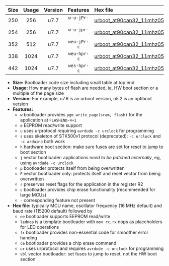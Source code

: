 |Size|Usage|Version|Features|Hex file|
|:-:|:-:|:-:|:-:|:--|
|250|256|u7.7|`w-u-jPr--`|[urboot_at90can32_11mhz0592_9600bps_lednop_ur_vbl.hex](https://raw.githubusercontent.com/stefanrueger/urboot.hex/main/mcus/at90can32/fcpu_11mhz0592/9600_bps/urboot_at90can32_11mhz0592_9600bps_lednop_ur_vbl.hex)|
|254|256|u7.7|`w-u-jpr--`|[urboot_at90can32_11mhz0592_9600bps_lednop_fr_ur_vbl.hex](https://raw.githubusercontent.com/stefanrueger/urboot.hex/main/mcus/at90can32/fcpu_11mhz0592/9600_bps/urboot_at90can32_11mhz0592_9600bps_lednop_fr_ur_vbl.hex)|
|352|512|u7.7|`weu-jPr-c`|[urboot_at90can32_11mhz0592_9600bps_ee_lednop_fr_ce_ur_vbl.hex](https://raw.githubusercontent.com/stefanrueger/urboot.hex/main/mcus/at90can32/fcpu_11mhz0592/9600_bps/urboot_at90can32_11mhz0592_9600bps_ee_lednop_fr_ce_ur_vbl.hex)|
|338|1024|u7.7|`weu-hpr-c`|[urboot_at90can32_11mhz0592_9600bps_ee_lednop_fr_ce_ur.hex](https://raw.githubusercontent.com/stefanrueger/urboot.hex/main/mcus/at90can32/fcpu_11mhz0592/9600_bps/urboot_at90can32_11mhz0592_9600bps_ee_lednop_fr_ce_ur.hex)|
|442|1024|u7.7|`wes-hpr-c`|[urboot_at90can32_11mhz0592_9600bps_ee_lednop_fr_ce.hex](https://raw.githubusercontent.com/stefanrueger/urboot.hex/main/mcus/at90can32/fcpu_11mhz0592/9600_bps/urboot_at90can32_11mhz0592_9600bps_ee_lednop_fr_ce.hex)|

- **Size:** Bootloader code size including small table at top end
- **Usage:** How many bytes of flash are needed, ie, HW boot section or a multiple of the page size
- **Version:** For example, u7.6 is an urboot version, o5.2 is an optiboot version
- **Features:**
  + `w` bootloader provides `pgm_write_page(sram, flash)` for the application at `FLASHEND-4+1`
  + `e` EEPROM read/write support
  + `u` uses urprotocol requiring `avrdude -c urclock` for programming
  + `s` uses skeleton of STK500v1 protocol (deprecated); `-c urclock` and `-c arduino` both work
  + `h` hardware boot section: make sure fuses are set for reset to jump to boot section
  + `j` vector bootloader: applications *need to be patched externally*, eg, using `avrdude -c urclock`
  + `p` bootloader protects itself from being overwritten
  + `P` vector bootloader only: protects itself and reset vector from being overwritten
  + `r` preserves reset flags for the application in the register R2
  + `c` bootloader provides chip erase functionality (recommended for large MCUs)
  + `-` corresponding feature not present
- **Hex file:** typically MCU name, oscillator frequency (16 MHz default) and baud rate (115200 default) followed by
  + `ee` bootloader supports EEPROM read/write
  + `lednop` is a template bootloader with `mov rx,rx` nops as placeholders for LED operations
  + `fr` bootloader provides non-essential code for smoother error handing
  + `ce` bootloader provides a chip erase command
  + `ur` uses urprotocol and requires `avrdude -c urclock` for programming
  + `vbl` vector bootloader: set fuses to jump to reset, not the HW boot section
